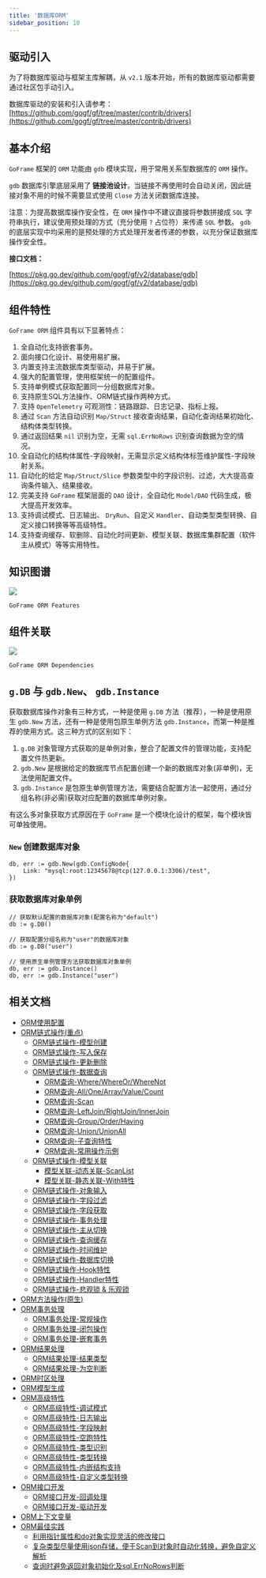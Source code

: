 ```yaml
---
title: '数据库ORM'
sidebar_position: 10
---
```


## 驱动引入

为了将数据库驱动与框架主库解耦，从 `v2.1` 版本开始，所有的数据库驱动都需要通过社区包手动引入。

数据库驱动的安装和引入请参考： [https://github.com/gogf/gf/tree/master/contrib/drivers](https://github.com/gogf/gf/tree/master/contrib/drivers)

## 基本介绍

`GoFrame` 框架的 `ORM` 功能由 `gdb` 模块实现，用于常用关系型数据库的 `ORM` 操作。

`gdb` 数据库引擎底层采用了 **链接池设计**，当链接不再使用时会自动关闭，因此链接对象不用的时候不需要显式使用 `Close` 方法关闭数据库连接。

注意：为提高数据库操作安全性，在 `ORM` 操作中不建议直接将参数拼接成 `SQL` 字符串执行，建议使用预处理的方式（充分使用 `?` 占位符）来传递 `SQL` 参数。 `gdb` 的底层实现中均采用的是预处理的方式处理开发者传递的参数，以充分保证数据库操作安全性。

**接口文档：**

[https://pkg.go.dev/github.com/gogf/gf/v2/database/gdb](https://pkg.go.dev/github.com/gogf/gf/v2/database/gdb)

## 组件特性

`GoFrame ORM` 组件具有以下显著特点：

01. 全自动化支持嵌套事务。
02. 面向接口化设计、易使用易扩展。
03. 内置支持主流数据库类型驱动，并易于扩展。
04. 强大的配置管理，使用框架统一的配置组件。
05. 支持单例模式获取配置同一分组数据库对象。
06. 支持原生SQL方法操作、ORM链式操作两种方式。
07. 支持 `OpenTelemetry` 可观测性：链路跟踪、日志记录、指标上报。
08. 通过 `Scan` 方法自动识别 `Map/Struct` 接收查询结果，自动化查询结果初始化、结构体类型转换。
09. 通过返回结果 `nil` 识别为空，无需 `sql.ErrNoRows` 识别查询数据为空的情况。
10. 全自动化的结构体属性-字段映射，无需显示定义结构体标签维护属性-字段映射关系。
11. 自动化的给定 `Map/Struct/Slice` 参数类型中的字段识别、过滤，大大提高查询条件输入、结果接收。
12. 完美支持 `GoFrame` 框架层面的 `DAO` 设计，全自动化 `Model/DAO` 代码生成，极大提高开发效率。
13. 支持调试模式、日志输出、 `DryRun`、自定义 `Handler`、自动类型类型转换、自定义接口转换等等高级特性。
14. 支持查询缓存、软删除、自动化时间更新、模型关联、数据库集群配置（软件主从模式）等等实用特性。

## 知识图谱

![](/markdown/8be35468c088b7586e86e4c2e4211a25.png)

`GoFrame ORM Features`

## 组件关联

![](/markdown/14c66d2012d819e272d2a37b111f21ec.png)

`GoFrame ORM Dependencies`

## `g.DB` 与 `gdb.New`、 `gdb.Instance`

获取数据库操作对象有三种方式，一种是使用 `g.DB` 方法（推荐），一种是使用原生 `gdb.New` 方法，还有一种是使用包原生单例方法 `gdb.Instance`，而第一种是推荐的使用方式。这三种方式的区别如下：

1. `g.DB` 对象管理方式获取的是单例对象，整合了配置文件的管理功能，支持配置文件热更新。
2. `gdb.New` 是根据给定的数据库节点配置创建一个新的数据库对象(非单例)，无法使用配置文件。
3. `gdb.Instance` 是包原生单例管理方法，需要结合配置方法一起使用，通过分组名称(非必需)获取对应配置的数据库单例对象。

有这么多对象获取方式原因在于 `GoFrame` 是一个模块化设计的框架，每个模块皆可单独使用。

### `New` 创建数据库对象

```
db, err := gdb.New(gdb.ConfigNode{
	Link: "mysql:root:12345678@tcp(127.0.0.1:3306)/test",
})
```

### 获取数据库对象单例

```
// 获取默认配置的数据库对象(配置名称为"default")
db := g.DB()

// 获取配置分组名称为"user"的数据库对象
db := g.DB("user")

// 使用原生单例管理方法获取数据库对象单例
db, err := gdb.Instance()
db, err := gdb.Instance("user")
```

## 相关文档

- [ORM使用配置](output/goframe-v2.4-md/核心组件-重点/数据库ORM/ORM使用配置)
- [ORM链式操作(重点)](output/goframe-v2.4-md/核心组件-重点/数据库ORM/ORM链式操作-重点)
  - [ORM链式操作-模型创建](output/goframe-v2.4-md/核心组件-重点/数据库ORM/ORM链式操作-重点/ORM链式操作-模型创建)
  - [ORM链式操作-写入保存](output/goframe-v2.4-md/核心组件-重点/数据库ORM/ORM链式操作-重点/ORM链式操作-写入保存)
  - [ORM链式操作-更新删除](output/goframe-v2.4-md/核心组件-重点/数据库ORM/ORM链式操作-重点/ORM链式操作-更新删除)
  - [ORM链式操作-数据查询](output/goframe-v2.4-md/核心组件-重点/数据库ORM/ORM链式操作-重点/ORM链式操作-数据查询)
    - [ORM查询-Where/WhereOr/WhereNot](output/goframe-v2.4-md/核心组件-重点/数据库ORM/ORM链式操作-重点/ORM链式操作-数据查询/ORM查询-WhereWhereOrWhereNot)
    - [ORM查询-All/One/Array/Value/Count](output/goframe-v2.4-md/核心组件-重点/数据库ORM/ORM链式操作-重点/ORM链式操作-数据查询/ORM查询-AllOneArrayValueCount)
    - [ORM查询-Scan](output/goframe-v2.4-md/核心组件-重点/数据库ORM/ORM链式操作-重点/ORM链式操作-数据查询/ORM查询-Scan)
    - [ORM查询-LeftJoin/RightJoin/InnerJoin](output/goframe-v2.4-md/核心组件-重点/数据库ORM/ORM链式操作-重点/ORM链式操作-数据查询/ORM查询-LeftJoinRightJoinInnerJoin)
    - [ORM查询-Group/Order/Having](output/goframe-v2.4-md/核心组件-重点/数据库ORM/ORM链式操作-重点/ORM链式操作-数据查询/ORM查询-GroupOrderHaving)
    - [ORM查询-Union/UnionAll](output/goframe-v2.4-md/核心组件-重点/数据库ORM/ORM链式操作-重点/ORM链式操作-数据查询/ORM查询-UnionUnionAll)
    - [ORM查询-子查询特性](output/goframe-v2.4-md/核心组件-重点/数据库ORM/ORM链式操作-重点/ORM链式操作-数据查询/ORM查询-子查询特性)
    - [ORM查询-常用操作示例](output/goframe-v2.4-md/核心组件-重点/数据库ORM/ORM链式操作-重点/ORM链式操作-数据查询/ORM查询-常用操作示例)
  - [ORM链式操作-模型关联](output/goframe-v2.4-md/核心组件-重点/数据库ORM/ORM链式操作-重点/ORM链式操作-模型关联)
    - [模型关联-动态关联-ScanList](output/goframe-v2.4-md/核心组件-重点/数据库ORM/ORM链式操作-重点/ORM链式操作-模型关联/模型关联-动态关联-ScanList)
    - [模型关联-静态关联-With特性](output/goframe-v2.4-md/核心组件-重点/数据库ORM/ORM链式操作-重点/ORM链式操作-模型关联/模型关联-静态关联-With特性)
  - [ORM链式操作-对象输入](output/goframe-v2.4-md/核心组件-重点/数据库ORM/ORM链式操作-重点/ORM链式操作-对象输入)
  - [ORM链式操作-字段过滤](output/goframe-v2.4-md/核心组件-重点/数据库ORM/ORM链式操作-重点/ORM链式操作-字段过滤)
  - [ORM链式操作-字段获取](output/goframe-v2.4-md/核心组件-重点/数据库ORM/ORM链式操作-重点/ORM链式操作-字段获取)
  - [ORM链式操作-事务处理](output/goframe-v2.4-md/核心组件-重点/数据库ORM/ORM链式操作-重点/ORM链式操作-事务处理)
  - [ORM链式操作-主从切换](output/goframe-v2.4-md/核心组件-重点/数据库ORM/ORM链式操作-重点/ORM链式操作-主从切换)
  - [ORM链式操作-查询缓存](output/goframe-v2.4-md/核心组件-重点/数据库ORM/ORM链式操作-重点/ORM链式操作-查询缓存)
  - [ORM链式操作-时间维护](output/goframe-v2.4-md/核心组件-重点/数据库ORM/ORM链式操作-重点/ORM链式操作-时间维护)
  - [ORM链式操作-数据库切换](output/goframe-v2.4-md/核心组件-重点/数据库ORM/ORM链式操作-重点/ORM链式操作-数据库切换)
  - [ORM链式操作-Hook特性](output/goframe-v2.4-md/核心组件-重点/数据库ORM/ORM链式操作-重点/ORM链式操作-Hook特性)
  - [ORM链式操作-Handler特性](output/goframe-v2.4-md/核心组件-重点/数据库ORM/ORM链式操作-重点/ORM链式操作-Handler特性)
  - [ORM链式操作-悲观锁 & 乐观锁](output/goframe-v2.4-md/核心组件-重点/数据库ORM/ORM链式操作-重点/ORM链式操作-悲观锁%20&%20乐观锁)
- [ORM方法操作(原生)](output/goframe-v2.4-md/核心组件-重点/数据库ORM/ORM方法操作-原生)
- [ORM事务处理](output/goframe-v2.4-md/核心组件-重点/数据库ORM/ORM事务处理)
  - [ORM事务处理-常规操作](output/goframe-v2.4-md/核心组件-重点/数据库ORM/ORM事务处理/ORM事务处理-常规操作)
  - [ORM事务处理-闭包操作](output/goframe-v2.4-md/核心组件-重点/数据库ORM/ORM事务处理/ORM事务处理-闭包操作)
  - [ORM事务处理-嵌套事务](output/goframe-v2.4-md/核心组件-重点/数据库ORM/ORM事务处理/ORM事务处理-嵌套事务)
- [ORM结果处理](output/goframe-v2.4-md/核心组件-重点/数据库ORM/ORM结果处理)
  - [ORM结果处理-结果类型](output/goframe-v2.4-md/核心组件-重点/数据库ORM/ORM结果处理/ORM结果处理-结果类型)
  - [ORM结果处理-为空判断](output/goframe-v2.4-md/核心组件-重点/数据库ORM/ORM结果处理/ORM结果处理-为空判断)
- [ORM时区处理](output/goframe-v2.4-md/核心组件-重点/数据库ORM/ORM时区处理)
- [ORM模型生成](output/goframe-v2.4-md/核心组件-重点/数据库ORM/ORM模型生成)
- [ORM高级特性](output/goframe-v2.4-md/核心组件-重点/数据库ORM/ORM高级特性)
  - [ORM高级特性-调试模式](output/goframe-v2.4-md/核心组件-重点/数据库ORM/ORM高级特性/ORM高级特性-调试模式)
  - [ORM高级特性-日志输出](output/goframe-v2.4-md/核心组件-重点/数据库ORM/ORM高级特性/ORM高级特性-日志输出)
  - [ORM高级特性-字段映射](output/goframe-v2.4-md/核心组件-重点/数据库ORM/ORM高级特性/ORM高级特性-字段映射)
  - [ORM高级特性-空跑特性](output/goframe-v2.4-md/核心组件-重点/数据库ORM/ORM高级特性/ORM高级特性-空跑特性)
  - [ORM高级特性-类型识别](output/goframe-v2.4-md/核心组件-重点/数据库ORM/ORM高级特性/ORM高级特性-类型识别)
  - [ORM高级特性-类型转换](output/goframe-v2.4-md/核心组件-重点/数据库ORM/ORM高级特性/ORM高级特性-类型转换)
  - [ORM高级特性-内嵌结构支持](output/goframe-v2.4-md/核心组件-重点/数据库ORM/ORM高级特性/ORM高级特性-内嵌结构支持)
  - [ORM高级特性-自定义类型转换](output/goframe-v2.4-md/核心组件-重点/数据库ORM/ORM高级特性/ORM高级特性-自定义类型转换)
- [ORM接口开发](output/goframe-v2.4-md/核心组件-重点/数据库ORM/ORM接口开发)
  - [ORM接口开发-回调处理](output/goframe-v2.4-md/核心组件-重点/数据库ORM/ORM接口开发/ORM接口开发-回调处理)
  - [ORM接口开发-驱动开发](output/goframe-v2.4-md/核心组件-重点/数据库ORM/ORM接口开发/ORM接口开发-驱动开发)
- [ORM上下文变量](output/goframe-v2.4-md/核心组件-重点/数据库ORM/ORM上下文变量)
- [ORM最佳实践](output/goframe-v2.4-md/核心组件-重点/数据库ORM/ORM最佳实践)
  - [利用指针属性和do对象实现灵活的修改接口](output/goframe-v2.4-md/核心组件-重点/数据库ORM/ORM最佳实践/利用指针属性和do对象实现灵活的修改接口)
  - [复杂类型尽量使用json存储，便于Scan到对象时自动化转换，避免自定义解析](output/goframe-v2.4-md/核心组件-重点/数据库ORM/ORM最佳实践/复杂类型尽量使用json存储，便于Scan到对象时自动化转换，避免自定义解析)
  - [查询时避免返回对象初始化及sql.ErrNoRows判断](output/goframe-v2.4-md/核心组件-重点/数据库ORM/ORM最佳实践/查询时避免返回对象初始化及sql.ErrNoRows判断)